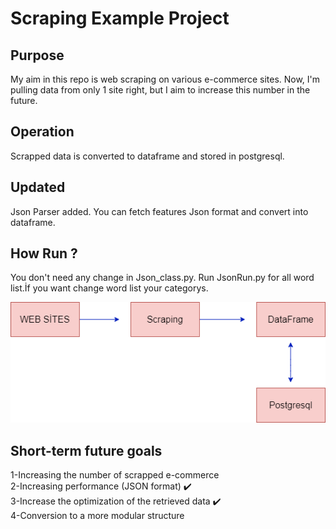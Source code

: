# Scraping Example Project

## Purpose
My aim in this repo is web scraping on various e-commerce sites. Now, I'm pulling data from only 1 site right, but I aim to increase this number in the future.


## Operation

Scrapped data is converted to dataframe and stored in postgresql.

## Updated

Json Parser added. You can fetch features  Json format and convert into dataframe.

## How Run ? 

You don't need any change in Json_class.py. Run JsonRun.py for all word list.İf you want change word list your categorys.

![alt text](https://github.com/imertekin/Bs-Training/blob/master/Scrap_Diagram.png)


## Short-term future goals

1-Increasing the number of scrapped e-commerce <br>
2-Increasing performance (JSON format) :heavy_check_mark: <br> 
3-Increase the optimization of the retrieved data :heavy_check_mark: <br> 
4-Conversion to a more modular structure <br>

